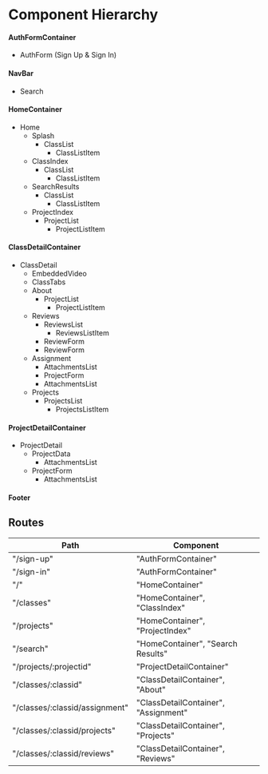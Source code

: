 
# Component Hierarchy

#### AuthFormContainer
 - AuthForm (Sign Up & Sign In)


#### NavBar
 - Search

#### HomeContainer
 - Home
	 - Splash
	 	 - ClassList
			 - ClassListItem
	 - ClassIndex
		 - ClassList
			 - ClassListItem
	 - SearchResults
		 - ClassList
			 - ClassListItem
	 - ProjectIndex
		 - ProjectList
			 - ProjectListItem

#### ClassDetailContainer
 - ClassDetail
	 - EmbeddedVideo
	 - ClassTabs
	 - About
		 - ProjectList
			 - ProjectListItem
	 - Reviews
		 - ReviewsList
			 - ReviewsListItem
        - ReviewForm
		 - ReviewForm
	 - Assignment
		 - AttachmentsList
		 - ProjectForm
        - AttachmentsList
	 - Projects
		 - ProjectsList
			 - ProjectsListItem

#### ProjectDetailContainer
  - ProjectDetail
    - ProjectData
      - AttachmentsList
    - ProjectForm
      - AttachmentsList

#### Footer

## Routes

|Path   | Component   |
|-------|-------------|
| "/sign-up" | "AuthFormContainer" |
| "/sign-in" | "AuthFormContainer" |
| "/" | "HomeContainer" |
| "/classes" | "HomeContainer", "ClassIndex" |
| "/projects" | "HomeContainer", "ProjectIndex" |
| "/search" | "HomeContainer", "Search Results" |
| "/projects/:projectid" | "ProjectDetailContainer" |
| "/classes/:classid" | "ClassDetailContainer", "About" |
| "/classes/:classid/assignment" | "ClassDetailContainer", "Assignment" |
| "/classes/:classid/projects" | "ClassDetailContainer", "Projects" |
| "/classes/:classid/reviews" | "ClassDetailContainer", "Reviews" |
